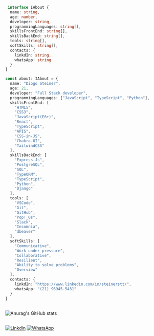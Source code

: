 ```TypeScript
 interface IAbout {
  name: string,
  age: number,
  developer: string,
  programmingLanguages: string[],
  skillsFrontEnd: string[],
  skillsBackEnd: string[],
  tools: string[],
  softSkills: string[],
  contacts: {
    linkdIn: string,
    whatsApp: string
  }
}

const about: IAbout = {
  name: "Diogo Steiner",
  age: 21,
  developer: "Full Stack developer",
  programmingLanguages: ["JavaScript", "TypeScript", "Python"],
  skillsFrontEnd: [
    "HTML5",
    "CSS3",
    "JavaScript(E6+)",
    "React",
    "TypeScript",
    "APIS",
    "CSS-in-JS",
    "Chakra-UI",
    "TailwindCSS"
  ],
  skillsBackEnd: [
    "Express.Js",
    "PostgreSQL",
    "SQL",
    "TypeORM",
    "TypeScript",
    "Python",
    "Django"
  ],
  tools: [
    "VSCode",
    "Git",
    "GitHub",
    "Pop!_Os",
    "Slack",
    "Insomnia",
    "dbeaver"
  ],
  softSkills: [
    "Communicative",
    "Work under pressure",
    "Collaborative",
    "Resilient",
    "Ability to solve problems",
    "Overview"
  ],
  contacts: {
    linkdIn: "https://www.linkedin.com/in/steinerstt/",
    whatsApp: "(21) 96945-5431"
  }
}
```
##

![Anurag's GitHub stats](https://github-readme-stats.vercel.app/api?username=steinerstt&show_icons=true&theme=dracula&card_width=1000&include_all_commits=true&count_private=true)

##

[![Linkdin](https://img.shields.io/badge/LinkedIn-0077B5?style=for-the-badge&logo=linkedin&logoColor=white)](https://www.linkedin.com/in/steinerstt/)
[![WhatsApp](https://img.shields.io/badge/WhatsApp-25D366?style=for-the-badge&logo=whatsapp&logoColor=whit)](https://api.whatsapp.com/send?phone=5521969455431&text=Ol%C3%A1,%20Steiner!%20Achei%20seu%20github%20incr%C3%ADvel,%20podemos%20conversar?%20)

